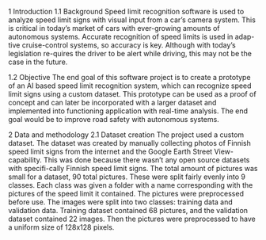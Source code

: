 1	Introduction
1.1	Background
Speed limit recognition software is used to analyze speed limit signs with visual input from a car’s camera system. 
This is critical in today’s market of cars with ever-growing amounts of autonomous systems. 
Accurate recognition of speed limits is used in adap-tive cruise-control systems, so accuracy is key. 
Although with today’s legislation re-quires the driver to be alert while driving, this may not be the case in the future. 

1.2	Objective
The end goal of this software project is to create a prototype of an AI based speed limit recognition system, which can recognize speed limit signs using a custom dataset. 
This prototype can be used as a proof of concept and can later be incorporated with a larger dataset and implemented into functioning application with real-time analysis. 
The end goal would be to improve road safety with autonomous systems. 

2	Data and methodology
2.1	Dataset creation
The project used a custom dataset. The dataset was created by manually collecting photos of Finnish speed limit signs from the internet and the Google Earth Street View- capability. 
This was done because there wasn’t any open source datasets with specifi-cally Finnish speed limit signs. The total amount of pictures was small for a dataset, 90 total pictures. 
These were split fairly evenly into 9 classes. Each class was given a folder with a name corresponding with the pictures of the speed limit it contained. 
The pictures were preprocessed before use. The images were split into two classes: training data and validation data. 
Training dataset contained 68 pictures, and the validation dataset contained 22 images. Then the pictures were preprocessed to have a uniform size of 128x128 pixels. 
